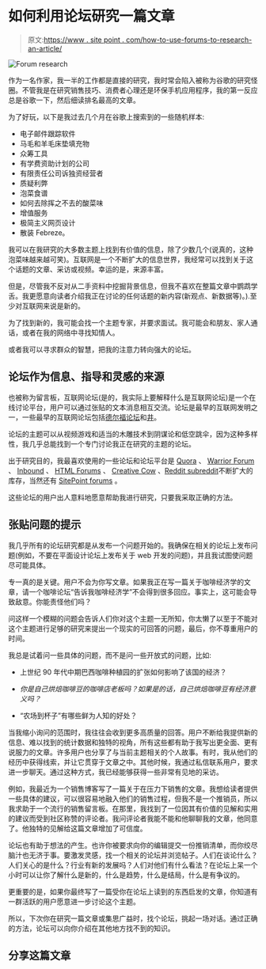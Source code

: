 # 如何利用论坛研究一篇文章

> 原文:[https://www . site point . com/how-to-use-forums-to-research-an-article/](https://www.sitepoint.com/how-to-use-forums-to-research-an-article/)

![Forum research](../Images/d0f0dbe20a6ac17933605d2805ebe471.png)

作为一名作家，我一半的工作都是直接的研究，我时常会陷入被称为谷歌的研究怪圈。不管我是在研究销售技巧、消费者心理还是环保手机应用程序，我的第一反应总是谷歌一下，然后细读排名最高的文章。

为了好玩，以下是我过去几个月在谷歌上搜索到的一些随机样本:

*   电子邮件跟踪软件
*   马毛和羊毛床垫填充物
*   众筹工具
*   有学费资助计划的公司
*   有限责任公司诉独资经营者
*   质疑利弊
*   泡菜食谱
*   如何去除挥之不去的酸菜味
*   增值服务
*   极简主义网页设计
*   散装 Febreze。

我可以在我研究的大多数主题上找到有价值的信息，除了少数几个(说真的，这种泡菜味越来越可笑)。互联网是一个不断扩大的信息世界，我经常可以找到关于这个话题的文章、采访或视频。幸运的是，来源丰富。

但是，尽管我不反对从二手资料中挖掘背景信息，但我不喜欢在整篇文章中鹦鹉学舌。我更愿意向读者介绍我正在讨论的任何话题的新内容(新观点、新数据等)。).至少对互联网来说是新的。

为了找到新的，我可能会找一个主题专家，并要求面试。我可能会和朋友、家人通话，或者在我的网络中寻找知情人。

或者我可以寻求群众的智慧，把我的注意力转向强大的论坛。

## 论坛作为信息、指导和灵感的来源

也被称为留言板，互联网论坛(是的，我实际上要解释什么是互联网论坛)是一个在线讨论平台，用户可以通过张贴的文本消息相互交流。论坛是最早的互联网发明之一，一些最早的互联网论坛包括[德尔福论坛](https://www.delphiforums.com/)和[井](http://www.well.com/aboutwell.html)。

论坛的主题可以从视频游戏和适当的木雕技术到阴谋论和低空跳伞，因为这种多样性，我几乎总能找到一个专门讨论我正在研究的主题的论坛。

出于研究目的，我最喜欢使用的一些论坛和论坛平台是 [Quora](https://www.quora.com/) 、 [Warrior Forum](https://www.warriorforum.com/) 、 [Inbound](http://inbound.org/) 、 [HTML Forums](http://www.htmlforums.com/) 、 [Creative Cow](https://www.creativecow.net/) 、[Reddit subreddit](https://www.reddit.com/reddits/)不断扩大的库存，当然还有 [SitePoint forums](https://www.sitepoint.com/community/) 。

这些论坛的用户出人意料地愿意帮助我进行研究，只要我采取正确的方法。

## 张贴问题的提示

我几乎所有的论坛研究都是从发布一个问题开始的。我确保在相关的论坛上发布问题(例如，不要在平面设计论坛上发布关于 web 开发的问题)，并且我试图使问题尽可能具体。

专一真的是关键。用户不会为你写文章。如果我正在写一篇关于咖啡经济学的文章，请一个咖啡论坛“告诉我咖啡经济学”不会得到很多回应。事实上，这可能会导致敌意。你能责怪他们吗？

问这样一个模糊的问题会告诉人们你对这个主题一无所知，你太懒了以至于不能对这个主题进行足够的研究来提出一个现实的可回答的问题，最后，你不尊重用户的时间。

我总是试着问一些具体的问题，而不是问一些开放式的问题，比如:

*   上世纪 90 年代中期巴西咖啡种植园的扩张如何影响了该国的经济？

*   *你是自己烘焙咖啡豆的咖啡店老板吗？如果是的话，自己烘焙咖啡豆有经济意义吗？*

*   “农场到杯子”有哪些鲜为人知的好处？

当我缩小询问的范围时，我往往会收到更多高质量的回答。用户不断给我提供新的信息、难以找到的统计数据和独特的视角，所有这些都有助于我写出更全面、更有说服力的文章。许多用户也分享了与当前主题相关的个人故事。有时，我从他们的经历中获得线索，并让它贯穿于文章之中。其他时候，我通过私信联系用户，要求进一步聊天。通过这种方式，我已经能够获得一些非常有见地的采访。

例如，我最近为一个销售博客写了一篇关于在压力下销售的文章。我想给读者提供一些具体的建议，可以很容易地融入他们的销售过程，但我不是一个推销员，所以我求助于一个流行的销售留言板。在那里，我找到了一位因其有价值的见解和实用的建议而受到社区称赞的评论者。我问评论者我能不能和他聊聊我的文章，他同意了。他独特的见解给这篇文章增加了可信度。

论坛也有助于想法的产生。也许你被要求向你的编辑提交一份推销清单，而你绞尽脑汁也无济于事。要激发灵感，找一个相关的论坛并浏览帖子。人们在谈论什么？人们关心的是什么？行业有新的发展吗？人们对他们有什么看法？在论坛上呆一个小时可以让你了解什么是新的，什么是趋势，什么是结局，什么是有争议的。

更重要的是，如果你最终写了一篇受你在论坛上读到的东西启发的文章，你知道有一群活跃的用户愿意进一步讨论这个主题。

所以，下次你在研究一篇文章或集思广益时，找个论坛，挑起一场对话。通过正确的方法，论坛可以向你介绍在其他地方找不到的知识。

## 分享这篇文章